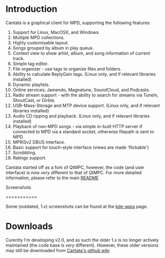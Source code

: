Introduction
============

Cantata is a graphical client for MPD, supporting the following features:

 1. Support for Linux, MacOSX, and Windows.
 2. Multiple MPD collections.
 3. Highly customisable layout.
 4. Songs grouped by album in play queue.
 5. Context view to show artist, album, and song information of current track.
 6. Simple tag editor.
 7. File organizer - use tags to organize files and folders.
 8. Ability to calculate ReplyGain tags. (Linux only, and if relevant libraries
    installed)
 9. Dynamic playlists.
 10. Online services; Jamendo, Magnatune, SoundCloud, and Podcasts.
 11. Radio stream support - with the ability to search for streams via TuneIn,
    ShoutCast, or Dirble.
 12. USB-Mass-Storage and MTP device support. (Linux only, and if relevant
    libraries installed)
 13. Audio CD ripping and playback. (Linux only, and if relevant libraries
    installed)
 14. Playback of non-MPD songs - via simple in-built HTTP server if connected
    to MPD via a standard socket, otherwise filepath is sent to MPD.
 15. MPRISv2 DBUS interface.
 16. Basic support for touch-style interface (views are made 'flickable')
 17. Scrobbling.
 18. Ratings support.

Cantata started off as a fork of QtMPC, however, the code (and user interface)
is now *very* different to that of QtMPC.
For more detailed information, please refer to the main [README](https://raw.githubusercontent.com/CDrummond/cantata/master/README)

Screenshots

===========

Some (outdated, 1.x) screenshots can be found at the [kde-apps](http://kde-apps.org/content/show.php/Cantata?content=147733) page.

Downloads
=========

Curently I'm developing v2.0, and as such the older 1.x is no longer actively
maintained (the code base is *very* different). However, these older versions
may still be downloaded from [Cantata's github wiki](https://github.com/CDrummond/cantata/wiki/Previous-%28Google-Code%29-Downloads)
